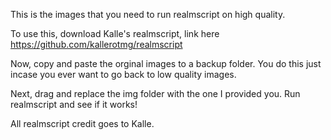 This is the images that you need to run realmscript on high quality.

To use this, download Kalle's realmscript, link here
https://github.com/kallerotmg/realmscript

Now, copy and paste the orginal images to a backup folder.
You do this just incase you ever want to go back to low quality images.

Next, drag and replace the img folder with the one I provided you.
Run realmscript and see if it works!

All realmscript credit goes to Kalle.